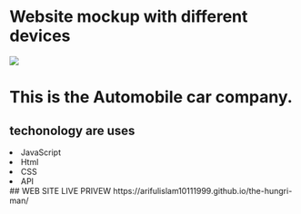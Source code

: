 # Website mockup with different devices
<img src="https://i.ibb.co/9yT0mFK/hungry.png" />


# This is the Automobile car company.
## techonology are uses 
<li> JavaScript</li>
<li> Html</li>
<li> CSS</li>
<li> API</li>
## WEB SITE LIVE PRIVEW 
https://arifulislam10111999.github.io/the-hungri-man/
